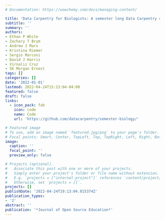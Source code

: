 ```yaml
---
# Documentation: https://wowchemy.com/docs/managing-content/

title: 'Data Carpentry for Biologists: A semester long Data Carpentry course using ecological and other biological examples'
subtitle: ''
summary: ''
authors:
- Ethan P White
- Zachary T Brym
- Andrew J Marx
- Kristina Riemer
- Sergio Marconi
- David J Harris
- Virnaliz Cruz
- SK Morgan Ernest
tags: []
categories: []
date: '2022-01-01'
lastmod: 2022-04-24T15:13:04-04:00
featured: false
draft: false
links:
  - icon_pack: fab
    icon: code
    name: Code
    url: 'https://github.com/datacarpentry/semester-biology/'

# Featured image
# To use, add an image named `featured.jpg/png` to your page's folder.
# Focal points: Smart, Center, TopLeft, Top, TopRight, Left, Right, BottomLeft, Bottom, BottomRight.
image:
  caption: ''
  focal_point: ''
  preview_only: false

# Projects (optional).
#   Associate this post with one or more of your projects.
#   Simply enter your project's folder or file name without extension.
#   E.g. `projects = ["internal-project"]` references `content/project/deep-learning/index.md`.
#   Otherwise, set `projects = []`.
projects: []
publishDate: '2022-04-24T19:13:04.015374Z'
publication_types:
- '2'
abstract: ''
publication: '*Journal of Open Source Education*'
---
```

